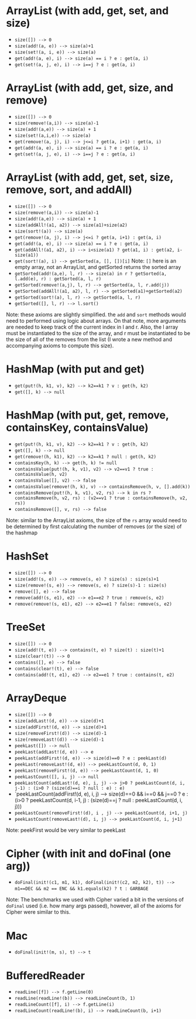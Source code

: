 ArrayList (with add, get, set, and size)
=========
* `size([]) --> 0`
* `size(add!(a, e)) --> size(a)+1`
* `size(set!(a, i, e)) --> size(a)`
* `get(add!(a, e), i) --> size(a) == i ? e : get(a, i)`
* `get(set!(a, j, e), i) --> i==j ? e : get(a, i)`

ArrayList (with add, get, size, and remove)
=========
* `size([]) --> 0`
* `size(remove!(a,i)) --> size(a)-1`
* `size(add!(a,e)) --> size(a) + 1`
* `size(set!(a,i,e)) --> size(a)`
* `get(remove!(a, j), i) --> j<=i ? get(a, i+1) : get(a, i)`
* `get(add!(a, e), i) --> size(a) == i ? e : get(a, i)`
* `get(set!(a, j, e), i) --> i==j ? e : get(a, i)`

ArrayList (with add, get, set, size, remove, sort, and addAll)
=========
* `size([]) --> 0`
* `size(remove!(a,i)) --> size(a)-1`
* `size(add!(a,e)) --> size(a) + 1`
* `size(addAll!(a1, a2)) --> size(a1)+size(a2)`
* `size(sort!(a)) --> size(a)`
* `get(remove!(a, j), i) --> j<=i ? get(a, i+1) : get(a, i)`
* `get(add!(a, e), i) --> size(a) == i ? e : get(a, i)`
* `get(addAll!(a1, a2), i) --> i<size(a1) ? get(a1, i) : get(a2, i-size(a1))`
* `get(sort!(a), i) --> getSorted(a, [], [])[i]` Note: `[]` here is an empty array, not an ArrayList, and getSorted returns the sorted array
* `getSorted(add!(a,e), l, r) --> size(a) in r ? getSorted(a, l.add(e), r) : getSorted(a, l, r)`
* `getSorted(remove!(a,j), l, r) --> getSorted(a, l, r.add(j))`
* `getSorted(addAll!(a1, a2), l, r) --> getSorted(a1)+getSorted(a2)`
* `getSorted(sort!(a), l, r) --> getSorted(a, l, r)`
* `getSorted([], l, r) --> l.sort()`

Note: these axioms are slightly simplified. the `add` and `sort` methods would need to performed using logic about arrays. On that note, more arguments are needed to keep track of the current index in l and r. Also, the l array must be instantiated to the size of the array, and r must be instantiated to be the size of all of the removes from the list (I wrote a new method and accompanying axioms to compute this size).

HashMap (with put and get)
======
* `get(put!(h, k1, v), k2) --> k2==k1 ? v : get(h, k2)`
* `get([], k) --> null`

HashMap (with put, get, remove, containsKey, containsValue)
======
* `get(put!(h, k1, v), k2) --> k2==k1 ? v : get(h, k2)`
* `get([], k) --> null`
* `get(remove!(h, k1), k2) --> k2==k1 ? null : get(h, k2)`
* `containsKey(h, k) --> get(h, k) != null`
* `containsValue(put!(h, k, v1), v2) --> v2==v1 ? true : containsValue(h, v2)`
* `containsValue([], v2) --> false`
* `containsValue(remove!(h, k), v) --> containsRemove(h, v, [].add(k))`
* `containsRemove(put!(h, k, v1), v2, rs) --> k in rs ? containsRemove(h, v2, rs) : (v2==v1 ? true : containsRemove(h, v2, rs))`
* `containsRemove([], v, rs) --> false`

Note: similar to the ArrayList axioms, the size of the `rs` array would need to be determined by first calculating the number of removes (or the size) of the hashmap

HashSet
======
* `size([]) --> 0`
* `size(add!(s, e)) --> remove(s, e) ? size(s) : size(s)+1`
* `size(remove!(s, e)) --> remove(s, e) ? size(s)-1 : size(s)`
* `remove([], e) --> false`
* `remove(add!(s, e1), e2) --> e1==e2 ? true : remove(s, e2)`
* `remove(remove!(s, e1), e2) --> e2==e1 ? false: remove(s, e2)`

TreeSet
======
* `size([]) --> 0`
* `size(add!(t, e)) --> contains(t, e) ? size(t) : size(t)+1`
* `size(clear!(t)) --> 0`
* `contains([], e) --> false`
* `contains(clear!(t), e) --> false`
* `contains(add!(t, e1), e2) --> e2==e1 ? true : contains(t, e2)`

ArrayDeque
=========
* `size([]) --> 0`
* `size(addLast!(d, e)) --> size(d)+1`
* `size(addFirst!(d, e)) --> size(d)+1`
* `size(removeFirst!(d)) --> size(d)-1`
* `size(removeLast!(d)) --> size(d)-1`
* `peekLast([]) --> null`
* `peekLast(addLast!(d, e)) --> e`
* `peekLast(addFirst!(d, e)) --> size(d)==0 ? e : peekLast(d)`
* `peekLast(removeLast!(d, e)) --> peekLastCount(d, 0, 1)`
* `peekLast(removeFirst!(d, e)) --> peekLastCount(d, 1, 0)`
* `peekLastCount([], i, j) --> null`
* `peekLastCount(addLast!(d, e), i, j) --> j>0 ? peekLastCount(d, i, j-1) : (i>0 ? (size(d)==i ? null : e) : e)`
* `peekLastCount(addFirst!(d, e), i, j) --> size(d)==0 && i==0 && j==0 ? e : (i>0 ? peekLastCount(d, i-1, j) : (size(d)==j ? null : peekLastCount(d, i, j))) 
* `peekLastCount(removeFirst!(d), i , j) --> peekLastCount(d, i+1, j)`
* `peekLastCount(removeLast!(d), i, j) --> peekLastCount(d, i, j+1)`

Note: peekFirst would be very similar to peekLast

Cipher (with init and doFinal (one arg))
=====
* `doFinal(init!(c1, m1, k1), doFinal(init!(c2, m2, k2), t)) --> ` <br />
  `m1==DEC && m2 == ENC && k1.equals(k2) ? t : GARBAGE`

Note: The benchmarks we used with Cipher varied a bit in the versions of `doFinal` used (i.e. how many args passed), however, all of the axioms for Cipher were similar to this.

Mac
==
* `doFinal(init!(m, s), t) --> t`

BufferedReader
=============
* `readLine([f]) --> f.getLine(0)`
* `readLine(readLine!(b)) --> readLineCount(b, 1)`
* `readLineCount([f], i) --> f.getLine(i)`
* `readLineCount(readLine!(b), i) --> readLineCount(b, i+1)`

